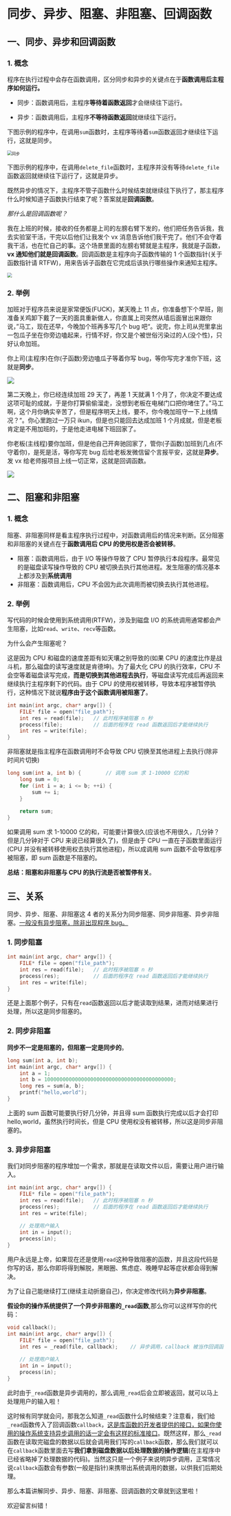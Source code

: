 # 同步、异步、阻塞、非阻塞、回调函数

## 一、同步、异步和回调函数

### 1. 概念

程序在执行过程中会存在函数调用，区分同步和异步的关键点在于**函数调用后主程序如何运行。**

- 同步：函数调用后，主程序**等待着函数返回**才会继续往下运行。
  
- 异步：函数调用后，主程序**不等待函数返回**就继续往下运行。
  

下图示例的程序中，在调用`sum`函数时，主程序等待着`sum`函数返回才继续往下运行，这就是同步。

<img src="https://raw.githubusercontent.com/chi199702/blog/970cc10fd64cb39503a6a95a7d239b939d44a1a4/1_photo/1.svg" alt="同步" style="zoom: 67%;" />

下图示例的程序中，在调用`delete_file`函数时，主程序并没有等待`delete_file`函数返回就继续往下运行了，这就是异步。

既然异步的情况下，主程序不管子函数什么时候结束就继续往下执行了，那主程序什么时候知道子函数执行结束了呢？答案就是**回调函数**。

<I>那什么是回调函数呢？</I>

我在上班的时候，接收的任务都是上司的左膀右臂下发的，他们把任务告诉我，我去实验室干活，干完以后他们让我发个 vx 消息告诉他们我干完了。他们不会守着我干活，也在忙自己的事。这个场景里面的左膀右臂就是主程序，我就是子函数，**vx 通知他们就是回调函数**。回调函数是主程序向子函数传输的 1 个函数指针(关于函数指针请 RTFW)，用来告诉子函数在它完成后该执行哪些操作来通知主程序。



<img src="https://raw.githubusercontent.com/chi199702/blog/970cc10fd64cb39503a6a95a7d239b939d44a1a4/1_photo/2.svg" style="zoom:67%;" />

### 2. 举例

加班对于程序员来说是家常便饭(FUCK)，某天晚上 11 点，你准备想下个早班，刚准备关鸡卸下戴了一天的面具重新做人，你直属上司突然从墙后面冒出来跟你说，”马工，现在还早，今晚加个班再多写几个 bug 吧“。说完，你上司从兜里拿出一包瓜子坐在你旁边嗑起来，行情不好，你又是个被世俗污染过的人(没个性)，只好认命加班。

你上司(主程序)在你(子函数)旁边嗑瓜子等着你写 bug，等你写完才准你下班，这就是**同步**。

![](https://raw.githubusercontent.com/chi199702/blog/7efad6fa422b98214c9b0dbc457ab0cb503576c4/1_photo/3.svg)

第二天晚上，你已经连续加班 29 天了，再差 1 天就满 1 个月了，你决定不要达成这项可耻的成就，于是你打算偷偷溜走，没想到老板在电梯门口把你堵住了。”马工啊，这个月你确实辛苦了，但是程序明天上线，要不，你今晚加班守一下上线情况？“。你心里跑过一万只 ikun，但是也只能回去达成加班 1 个月成就，但是老板肯定是不用加班的，于是他走进电梯下班回家了。

你老板(主线程)要你加班，但是他自己开奔驰回家了，管你(子函数)加班到几点(不守着你)，是死是活，等你写完 bug 后给老板发微信留个言报平安，这就是**异步**。发 vx 给老师报项目上线一切正常，这就是回调函数。

![](https://raw.githubusercontent.com/chi199702/blog/7efad6fa422b98214c9b0dbc457ab0cb503576c4/1_photo/4.svg)

## 二、阻塞和非阻塞

### 1. 概念

阻塞、非阻塞同样是看主程序执行过程中，对函数调用后的情况来判断。区分阻塞和非阻塞的关键点在于**函数调用后 CPU 的使用权是否会被转移**。

+ 阻塞：函数调用后，由于 I/O 等操作导致了 CPU 暂停执行本段程序。最常见的是磁盘读写操作导致的 CPU 被切换去执行其他进程。发生阻塞的情况基本上都涉及到**系统调用**
+ 非阻塞：函数调用后，CPU 不会因为此次调用而被切换去执行其他进程。

### 2. 举例

写代码的时候会使用到系统调用(RTFW)，涉及到磁盘 I/O 的系统调用通常都会产生阻塞，比如`read`、`write`、`recv`等函数。

为什么会产生阻塞呢？

这是因为 CPU 和磁盘的速度差距有如天壤之别导致的(如果 CPU 的速度比作是战斗机，那么磁盘的读写速度就是肯德坤)。为了最大化 CPU 的执行效率，CPU 不会空等着磁盘读写完成，**而是切换到其他进程去执行**，等磁盘读写完成后再返回来继续执行主程序剩下的代码。由于 CPU 的使用权被转移，导致本程序被暂停执行，这种情况下就说**程序由于这个函数调用被阻塞了**。

```c
int main(int argc, char* argv[]) {
    FILE* file = open("file_path");
    int res = read(file);	// 此时程序被阻塞 n 秒
    process(file);			// 后面的程序在 read 函数返回后才能继续执行
    int res = write(file);
}
```

非阻塞就是指主程序在函数调用时不会导致 CPU 切换至其他进程上去执行(除非时间片切换)

```c
long sum(int a, int b) {		// 调用 sum 求 1-10000 亿的和
    long sum = 0;
    for (int i = a; i <= b; ++i) {
        sum += i;
    }
    
    return sum;
}
```

如果调用 sum 求 1-10000 亿的和，可能要计算很久(应该也不用很久，几分钟？但是几分钟对于 CPU 来说已经算很久了)，但是由于 CPU 一直在子函数里面运行(CPU 并没有被转移使用权去执行其他进程)，所以成调用 sum 函数不会导致程序被阻塞，即 sum 函数是不阻塞的。

**总结：阻塞和非阻塞与 CPU 的执行流是否被暂停有关**。

## 三、关系

同步、异步、阻塞、非阻塞这 4 者的关系分为同步阻塞、同步非阻塞、异步非阻塞。<u>一般没有异步阻塞，除非出现程序 bug。</u>

### 1. 同步阻塞

```c
int main(int argc, char* argv[]) {
    FILE* file = open("file_path");
    int res = read(file);	// 此时程序被阻塞 n 秒
    process(res);			// 后面的程序在 read 函数返回后才能继续执行
    int res = write(file);
}
```

还是上面那个例子，只有在`read`函数返回以后才能读取到结果，进而对结果进行处理，所以这是同步阻塞的。

### 2. 同步非阻塞

**同步不一定是阻塞的，但阻塞一定是同步的**。

```c
long sum(int a, int b);
int main(int argc, char* argv[]) {
    int a = 1;
    int b = 100000000000000000000000000000000000000000;
    long res = sum(a, b);
    printf("hello,world");
}
```

上面的 sum 函数可能要执行好几分钟，并且得 sum 函数执行完成以后才会打印 hello,world，虽然执行时间长，但是 CPU 使用权没有被转移，所以这是同步非阻塞的。

### 3. 异步非阻塞

我们对同步阻塞的程序增加一个需求，那就是在读取文件以后，需要让用户进行输入。

```c
int main(int argc, char* argv[]) {
    FILE* file = open("file_path");
    int res = read(file);	// 此时程序被阻塞 n 秒
    process(res);			// 后面的程序在 read 函数返回后才能继续执行
    int res = write(file);
    
    // 处理用户输入
    int in = input();
    process(in);
}
```

用户永远是上帝，如果现在还是使用`read`这种导致阻塞的函数，并且这段代码是你写的话，那么你即将得到解脱，黑眼圈、焦虑症、晚睡早起等症状都会得到解决。

为了让自己能继续打工(继续主动折磨自己)，你决定修改代码为**异步非阻塞**。

**假设你的操作系统提供了一个异步非阻塞的`_read`函数**,那么你可以这样写你的代码：

```c
void callback();
int main(int argc, char* argv[]) {
    FILE* file = open("file_path");
    int res = _read(file, callback);	// 异步调用，callback 被当作回调函数传入 _read
    
    // 处理用户输入
    int in = input();
    process(in);
}
```

此时由于`_read`函数是异步调用的，那么调用`_read`后会立即被返回，就可以马上处理用户的输入啦！

这时候有同学就会问，那我怎么知道`_read`函数什么时候结束？注意看，我们给`_read`函数传入了回调函数`callback`，<u>这是库函数的开发者提供的接口，如果你使用的操作系统支持异步调用的话一定会有这样的标准接口</u>。既然这样，那么`_read`函数在读取完磁盘的数据以后就会调用我们写的`callback`函数，那么我们就可以在`callback`函数里面去写**我们拿到磁盘数据以后处理数据的操作逻辑**(在主程序中已经省略掉了处理数据的代码)。当然这只是一个例子来说明异步调用，正常情况说`callback`函数会有参数(一般是指针)来携带出系统调用的数据，以供我们后期处理。



那么本篇讲解同步、异步、阻塞、非阻塞、回调函数的文章就到这里啦！

欢迎留言纠错！